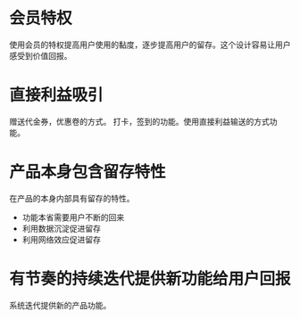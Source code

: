 # 会员特权
使用会员的特权提高用户使用的黏度，逐步提高用户的留存。这个设计容易让用户感受到价值回报。
#  直接利益吸引
赠送代金券，优惠卷的方式。
打卡，签到的功能。使用直接利益输送的方式功能。
# 产品本身包含留存特性
在产品的本身内部具有留存的特性。
- 功能本省需要用户不断的回来
- 利用数据沉淀促进留存
- 利用网络效应促进留存

# 有节奏的持续迭代提供新功能给用户回报
系统迭代提供新的产品功能。
